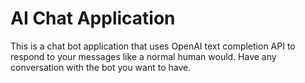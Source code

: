 # AI Chat Application

This is a chat bot application that uses OpenAI text completion API to respond to your messages like a normal human would. Have any conversation with the bot you want to have.